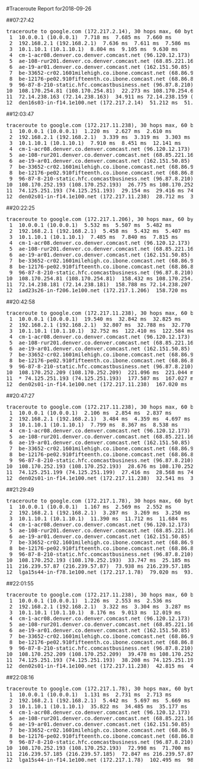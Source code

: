 #Traceroute Report for2018-09-26

##07:27:42

<p><pre><samp>traceroute to google.com (172.217.2.14), 30 hops max, 60 byte packets
 1  10.0.0.1 (10.0.0.1)  7.718 ms  7.685 ms  7.660 ms
 2  192.168.2.1 (192.168.2.1)  7.636 ms  7.611 ms  7.586 ms
 3  10.1.10.1 (10.1.10.1)  8.804 ms  9.105 ms  9.630 ms
 4  cm-1-acr08.denver.co.denver.comcast.net (96.120.12.173)  22.026 ms  24.271 ms  38.940 ms
 5  ae-108-rur201.denver.co.denver.comcast.net (68.85.221.161)  40.361 ms  40.337 ms  40.310 ms
 6  ae-19-ar01.denver.co.denver.comcast.net (162.151.50.85)  40.136 ms  25.352 ms  25.332 ms
 7  be-33652-cr02.1601milehigh.co.ibone.comcast.net (68.86.92.121)  31.504 ms  31.477 ms  31.048 ms
 8  be-12176-pe02.910fifteenth.co.ibone.comcast.net (68.86.83.94)  26.858 ms  26.468 ms  25.831 ms
 9  96-87-8-210-static.hfc.comcastbusiness.net (96.87.8.210)  29.845 ms  20.022 ms  21.044 ms
10  108.170.254.81 (108.170.254.81)  22.273 ms 108.170.254.65 (108.170.254.65)  21.624 ms 108.170.254.81 (108.170.254.81)  39.229 ms
11  72.14.238.163 (72.14.238.163)  34.911 ms 72.14.238.159 (72.14.238.159)  50.874 ms 72.14.238.163 (72.14.238.163)  51.249 ms
12  den16s03-in-f14.1e100.net (172.217.2.14)  51.212 ms  51.194 ms  51.163 ms</samp></pre></p>

##12:03:47

<p><pre><samp>traceroute to google.com (172.217.11.238), 30 hops max, 60 byte packets
 1  10.0.0.1 (10.0.0.1)  1.220 ms  2.627 ms  2.610 ms
 2  192.168.2.1 (192.168.2.1)  3.339 ms  3.319 ms  3.303 ms
 3  10.1.10.1 (10.1.10.1)  7.910 ms  8.451 ms  12.141 ms
 4  cm-1-acr08.denver.co.denver.comcast.net (96.120.12.173)  27.430 ms  35.701 ms  35.685 ms
 5  ae-108-rur201.denver.co.denver.comcast.net (68.85.221.161)  35.457 ms  31.350 ms  35.421 ms
 6  ae-19-ar01.denver.co.denver.comcast.net (162.151.50.85)  35.805 ms  28.003 ms  30.091 ms
 7  be-33652-cr02.1601milehigh.co.ibone.comcast.net (68.86.92.121)  30.231 ms  31.818 ms  32.049 ms
 8  be-12176-pe02.910fifteenth.co.ibone.comcast.net (68.86.83.94)  31.270 ms  28.198 ms  26.803 ms
 9  96-87-8-210-static.hfc.comcastbusiness.net (96.87.8.210)  55.955 ms  21.898 ms  26.437 ms
10  108.170.252.193 (108.170.252.193)  26.775 ms 108.170.252.209 (108.170.252.209)  27.843 ms  27.986 ms
11  74.125.251.193 (74.125.251.193)  29.154 ms  29.416 ms 74.125.251.199 (74.125.251.199)  29.662 ms
12  den02s01-in-f14.1e100.net (172.217.11.238)  28.712 ms  33.823 ms  34.299 ms</samp></pre></p>

##20:22:25

<p><pre><samp>traceroute to google.com (172.217.1.206), 30 hops max, 60 byte packets
 1  10.0.0.1 (10.0.0.1)  5.532 ms  5.507 ms  5.482 ms
 2  192.168.2.1 (192.168.2.1)  5.458 ms  5.432 ms  5.407 ms
 3  10.1.10.1 (10.1.10.1)  7.485 ms  7.840 ms  7.815 ms
 4  cm-1-acr08.denver.co.denver.comcast.net (96.120.12.173)  29.781 ms  38.088 ms  40.503 ms
 5  ae-108-rur201.denver.co.denver.comcast.net (68.85.221.161)  40.870 ms  41.979 ms  41.953 ms
 6  ae-19-ar01.denver.co.denver.comcast.net (162.151.50.85)  40.704 ms  33.063 ms  33.040 ms
 7  be-33652-cr02.1601milehigh.co.ibone.comcast.net (68.86.92.121)  32.602 ms  37.763 ms  37.730 ms
 8  be-12176-pe02.910fifteenth.co.ibone.comcast.net (68.86.83.94)  37.227 ms  33.812 ms  33.793 ms
 9  96-87-8-210-static.hfc.comcastbusiness.net (96.87.8.210)  111.701 ms  77.840 ms  158.960 ms
10  108.170.254.81 (108.170.254.81)  158.432 ms 108.170.254.65 (108.170.254.65)  156.905 ms 108.170.254.81 (108.170.254.81)  158.827 ms
11  72.14.238.181 (72.14.238.181)  158.788 ms 72.14.238.207 (72.14.238.207)  158.738 ms 72.14.238.181 (72.14.238.181)  158.727 ms
12  iad23s26-in-f206.1e100.net (172.217.1.206)  158.720 ms  158.677 ms  158.654 ms</samp></pre></p>

##20:42:58

<p><pre><samp>traceroute to google.com (172.217.11.238), 30 hops max, 60 byte packets
 1  10.0.0.1 (10.0.0.1)  19.540 ms  32.842 ms  32.825 ms
 2  192.168.2.1 (192.168.2.1)  32.807 ms  32.788 ms  32.770 ms
 3  10.1.10.1 (10.1.10.1)  32.752 ms  122.410 ms  122.584 ms
 4  cm-1-acr08.denver.co.denver.comcast.net (96.120.12.173)  143.623 ms  167.719 ms  167.703 ms
 5  ae-108-rur201.denver.co.denver.comcast.net (68.85.221.161)  157.807 ms  160.943 ms  166.738 ms
 6  ae-19-ar01.denver.co.denver.comcast.net (162.151.50.85)  329.869 ms  167.434 ms *
 7  be-33652-cr02.1601milehigh.co.ibone.comcast.net (68.86.92.121)  54.167 ms  43.657 ms  54.145 ms
 8  be-12176-pe02.910fifteenth.co.ibone.comcast.net (68.86.83.94)  54.109 ms  54.092 ms  54.074 ms
 9  96-87-8-210-static.hfc.comcastbusiness.net (96.87.8.210)  221.170 ms  221.166 ms  221.135 ms
10  108.170.252.209 (108.170.252.209)  221.096 ms  221.044 ms *
11  * 74.125.251.193 (74.125.251.193)  177.587 ms  167.027 ms
12  den02s01-in-f14.1e100.net (172.217.11.238)  167.020 ms  166.988 ms  166.975 ms</samp></pre></p>

##20:47:27

<p><pre><samp>traceroute to google.com (172.217.11.238), 30 hops max, 60 byte packets
 1  10.0.0.1 (10.0.0.1)  2.106 ms  2.854 ms  2.837 ms
 2  192.168.2.1 (192.168.2.1)  3.484 ms  4.359 ms  4.697 ms
 3  10.1.10.1 (10.1.10.1)  7.799 ms  8.367 ms  8.538 ms
 4  cm-1-acr08.denver.co.denver.comcast.net (96.120.12.173)  29.804 ms  31.585 ms  30.167 ms
 5  ae-108-rur201.denver.co.denver.comcast.net (68.85.221.161)  31.379 ms  32.010 ms  31.992 ms
 6  ae-19-ar01.denver.co.denver.comcast.net (162.151.50.85)  41.672 ms  36.866 ms  32.926 ms
 7  be-33652-cr02.1601milehigh.co.ibone.comcast.net (68.86.92.121)  29.219 ms  29.474 ms  32.555 ms
 8  be-12176-pe02.910fifteenth.co.ibone.comcast.net (68.86.83.94)  32.046 ms  27.746 ms  29.069 ms
 9  96-87-8-210-static.hfc.comcastbusiness.net (96.87.8.210)  92.981 ms  71.127 ms  71.048 ms
10  108.170.252.193 (108.170.252.193)  28.676 ms 108.170.252.209 (108.170.252.209)  29.608 ms 108.170.252.193 (108.170.252.193)  28.634 ms
11  74.125.251.199 (74.125.251.199)  27.416 ms  28.568 ms 74.125.251.193 (74.125.251.193)  30.872 ms
12  den02s01-in-f14.1e100.net (172.217.11.238)  32.541 ms  32.856 ms  32.820 ms</samp></pre></p>

##21:29:49

<p><pre><samp>traceroute to google.com (172.217.1.78), 30 hops max, 60 byte packets
 1  10.0.0.1 (10.0.0.1)  1.167 ms  2.569 ms  2.552 ms
 2  192.168.2.1 (192.168.2.1)  3.287 ms  3.269 ms  3.250 ms
 3  10.1.10.1 (10.1.10.1)  11.390 ms  11.712 ms  11.684 ms
 4  cm-1-acr08.denver.co.denver.comcast.net (96.120.12.173)  22.789 ms  23.027 ms  34.175 ms
 5  ae-108-rur201.denver.co.denver.comcast.net (68.85.221.161)  34.810 ms  35.302 ms  35.510 ms
 6  ae-19-ar01.denver.co.denver.comcast.net (162.151.50.85)  34.427 ms  32.106 ms  34.110 ms
 7  be-33652-cr02.1601milehigh.co.ibone.comcast.net (68.86.92.121)  47.120 ms  35.112 ms  46.840 ms
 8  be-12176-pe02.910fifteenth.co.ibone.comcast.net (68.86.83.94)  45.659 ms  38.803 ms  39.258 ms
 9  96-87-8-210-static.hfc.comcastbusiness.net (96.87.8.210)  81.532 ms  66.754 ms  66.223 ms
10  108.170.252.193 (108.170.252.193)  33.747 ms  25.185 ms  25.792 ms
11  216.239.57.87 (216.239.57.87)  73.938 ms 216.239.57.185 (216.239.57.185)  36.005 ms  36.448 ms
12  lga15s44-in-f78.1e100.net (172.217.1.78)  79.020 ms  93.769 ms  80.299 ms</samp></pre></p>

##22:01:55

<p><pre><samp>traceroute to google.com (172.217.11.238), 30 hops max, 60 byte packets
 1  10.0.0.1 (10.0.0.1)  1.226 ms  2.553 ms  2.536 ms
 2  192.168.2.1 (192.168.2.1)  3.322 ms  3.304 ms  3.287 ms
 3  10.1.10.1 (10.1.10.1)  8.176 ms  9.013 ms  12.019 ms
 4  cm-1-acr08.denver.co.denver.comcast.net (96.120.12.173)  29.072 ms  31.674 ms  31.397 ms
 5  ae-108-rur201.denver.co.denver.comcast.net (68.85.221.161)  32.007 ms  35.248 ms  34.237 ms
 6  ae-19-ar01.denver.co.denver.comcast.net (162.151.50.85)  33.631 ms  34.686 ms  34.331 ms
 7  be-33652-cr02.1601milehigh.co.ibone.comcast.net (68.86.92.121)  35.082 ms  35.752 ms  35.246 ms
 8  be-12176-pe02.910fifteenth.co.ibone.comcast.net (68.86.83.94)  33.862 ms  32.849 ms  33.154 ms
 9  96-87-8-210-static.hfc.comcastbusiness.net (96.87.8.210)  75.106 ms  62.738 ms  74.563 ms
10  108.170.252.209 (108.170.252.209)  39.478 ms 108.170.252.193 (108.170.252.193)  37.671 ms  37.875 ms
11  74.125.251.193 (74.125.251.193)  38.208 ms 74.125.251.199 (74.125.251.199)  37.836 ms 74.125.251.193 (74.125.251.193)  40.378 ms
12  den02s01-in-f14.1e100.net (172.217.11.238)  42.815 ms  43.088 ms  43.069 ms</samp></pre></p>

##22:08:16

<p><pre><samp>traceroute to google.com (172.217.1.78), 30 hops max, 60 byte packets
 1  10.0.0.1 (10.0.0.1)  1.131 ms  2.731 ms  2.713 ms
 2  192.168.2.1 (192.168.2.1)  5.442 ms  5.697 ms  5.669 ms
 3  10.1.10.1 (10.1.10.1)  35.822 ms  34.485 ms  35.177 ms
 4  cm-1-acr08.denver.co.denver.comcast.net (96.120.12.173)  140.763 ms  140.937 ms  140.906 ms
 5  ae-108-rur201.denver.co.denver.comcast.net (68.85.221.161)  265.311 ms  265.112 ms  267.220 ms
 6  ae-19-ar01.denver.co.denver.comcast.net (162.151.50.85)  266.556 ms  264.034 ms  263.975 ms
 7  be-33652-cr02.1601milehigh.co.ibone.comcast.net (68.86.92.121)  263.730 ms  269.898 ms  269.551 ms
 8  be-12176-pe02.910fifteenth.co.ibone.comcast.net (68.86.83.94)  269.818 ms  255.646 ms  255.151 ms
 9  96-87-8-210-static.hfc.comcastbusiness.net (96.87.8.210)  286.408 ms  263.517 ms  76.090 ms
10  108.170.252.193 (108.170.252.193)  72.998 ms  71.700 ms 108.170.252.209 (108.170.252.209)  72.916 ms
11  216.239.57.185 (216.239.57.185)  72.847 ms 216.239.57.87 (216.239.57.87)  97.351 ms  95.255 ms
12  lga15s44-in-f14.1e100.net (172.217.1.78)  102.495 ms  98.595 ms  102.681 ms</samp></pre></p>

